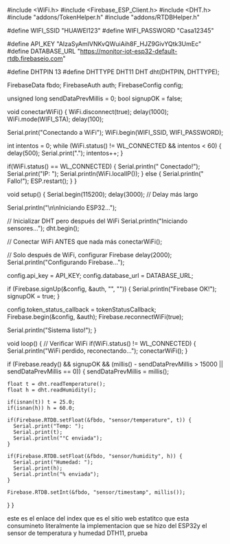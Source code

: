 #include <WiFi.h>
#include <Firebase_ESP_Client.h>
#include <DHT.h>
#include "addons/TokenHelper.h"
#include "addons/RTDBHelper.h"

#define WIFI_SSID "HUAWEI123"
#define WIFI_PASSWORD "Casa12345"

#define API_KEY "AIzaSyAmIVNKvQWuiAih8F_HJZ9GivYQtk3UmEc"
#define DATABASE_URL "https://monitor-iot-esp32-default-rtdb.firebaseio.com"

#define DHTPIN 13
#define DHTTYPE DHT11
DHT dht(DHTPIN, DHTTYPE);

FirebaseData fbdo;
FirebaseAuth auth;
FirebaseConfig config;

unsigned long sendDataPrevMillis = 0;
bool signupOK = false;

void conectarWiFi() {
  WiFi.disconnect(true);
  delay(1000);
  WiFi.mode(WIFI_STA);
  delay(100);
  
  Serial.print("Conectando a WiFi");
  WiFi.begin(WIFI_SSID, WIFI_PASSWORD);
  
  int intentos = 0;
  while (WiFi.status() != WL_CONNECTED && intentos < 60) {
    delay(500);
    Serial.print(".");
    intentos++;
  }
  
  if(WiFi.status() == WL_CONNECTED) {
    Serial.println(" Conectado!");
    Serial.print("IP: ");
    Serial.println(WiFi.localIP());
  } else {
    Serial.println(" Fallo!");
    ESP.restart();
  }
}

void setup() {
  Serial.begin(115200);
  delay(3000);  // Delay más largo
  
  Serial.println("\n\nIniciando ESP32...");
  
  // Inicializar DHT pero después del WiFi
  Serial.println("Iniciando sensores...");
  dht.begin();
  
  // Conectar WiFi ANTES que nada más
  conectarWiFi();
  
  // Solo después de WiFi, configurar Firebase
  delay(2000);
  Serial.println("Configurando Firebase...");
  
  config.api_key = API_KEY;
  config.database_url = DATABASE_URL;
  
  if (Firebase.signUp(&config, &auth, "", "")) {
    Serial.println("Firebase OK!");
    signupOK = true;
  }
  
  config.token_status_callback = tokenStatusCallback;
  Firebase.begin(&config, &auth);
  Firebase.reconnectWiFi(true);
  
  Serial.println("Sistema listo!");
}

void loop() {
  // Verificar WiFi
  if(WiFi.status() != WL_CONNECTED) {
    Serial.println("WiFi perdido, reconectando...");
    conectarWiFi();
  }
  
  if (Firebase.ready() && signupOK && (millis() - sendDataPrevMillis > 15000 || sendDataPrevMillis == 0)) {
    sendDataPrevMillis = millis();
    
    float t = dht.readTemperature();
    float h = dht.readHumidity();
    
    if(isnan(t)) t = 25.0;
    if(isnan(h)) h = 60.0;
    
    if(Firebase.RTDB.setFloat(&fbdo, "sensor/temperature", t)) {
      Serial.print("Temp: ");
      Serial.print(t);
      Serial.println("°C enviada");
    }
    
    if(Firebase.RTDB.setFloat(&fbdo, "sensor/humidity", h)) {
      Serial.print("Humedad: ");
      Serial.print(h);
      Serial.println("% enviada");
    }
    
    Firebase.RTDB.setInt(&fbdo, "sensor/timestamp", millis());
  }
}






este es el enlace del index que es el sitio web estatitco que esta consumineto literalmente la implementacion que se hizo del ESP32y el sensor de temperatura y humedad DTH11, prueba 